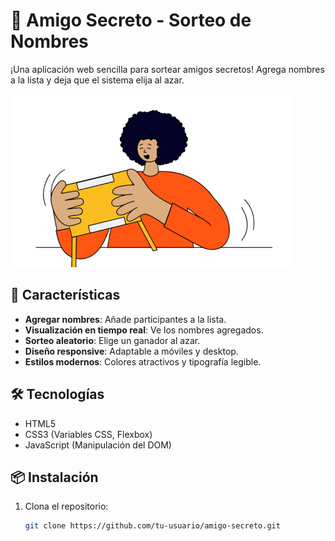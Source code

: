 # 🎁 Amigo Secreto - Sorteo de Nombres

¡Una aplicación web sencilla para sortear amigos secretos! Agrega nombres a la lista y deja que el sistema elija al azar.

![Preview](assets/amigo-secreto.png)  
## 🚀 Características
- **Agregar nombres**: Añade participantes a la lista.
- **Visualización en tiempo real**: Ve los nombres agregados.
- **Sorteo aleatorio**: Elige un ganador al azar.
- **Diseño responsive**: Adaptable a móviles y desktop.
- **Estilos modernos**: Colores atractivos y tipografía legible.

## 🛠️ Tecnologías
- HTML5
- CSS3 (Variables CSS, Flexbox)
- JavaScript (Manipulación del DOM)

## 📦 Instalación
1. Clona el repositorio:
   ```bash
   git clone https://github.com/tu-usuario/amigo-secreto.git
